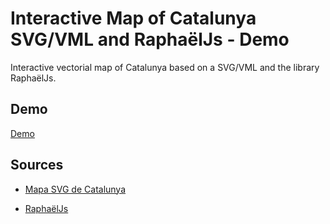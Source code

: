 # Interactive Map of Catalunya SVG/VML and RaphaëlJs - Demo
Interactive vectorial map of Catalunya based on a SVG/VML and the library RaphaëlJs.

## Demo

[Demo](http://demo.map.catalunyamedieval.es)

## Sources
- [Mapa SVG de Catalunya](http://commons.wikimedia.org/wiki/File:Mapa_comarcal_de_Catalunya.svg)

- [RaphaëlJs](http://raphaeljs.com)
